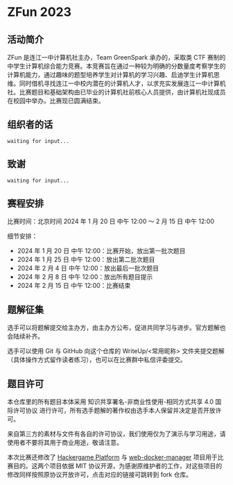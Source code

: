 # ZFun 2023

## 活动简介

ZFun 是连江一中计算机社主办，Team GreenSpark 承办的，采取类 CTF 赛制的中学生计算机综合能力竞赛。本竞赛旨在通过一种较为明确的分数量度考察学生的计算机能力，通过趣味的题型培养学生对计算机的学习兴趣、启迪学生计算机思维。同时借机寻找连江一中校内潜在的计算机人才，以求充实发展连江一中计算机社。比赛题目和基础架构由已毕业的计算机社前核心人员提供，由计算机社现成员在校园中举办。比赛现已圆满结束。

## 组织者的话

`waiting for input...`

## 致谢

`waiting for input...`

## 赛程安排

比赛时间：北京时间 2024 年 1 月 20 日 中午 12:00 ～ 2 月 15 日 中午 12:00

细节安排：

- 2024 年 1 月 20 日 中午 12:00：比赛开始，放出第一批次题目
- 2024 年 1 月 25 日 中午 12:00：放出第二批次题目
- 2024 年 2 月 4 日 中午 12:00：放出最后一批次题目
- 2024 年 2 月 8 日 中午 12:00：放出所有题目提示
- 2024 年 2 月 15 日 中午 12:00：比赛结束

## 题解征集

选手可以将题解提交给主办方，由主办方公布，促进共同学习与进步。官方题解也会陆续补齐。

选手可以使用 Git 与 GitHub 向这个仓库的 WriteUp/<常用昵称> 文件夹提交题解（具体操作方式留作读者练习），也可以在比赛群中私信评委提交。

## 题目许可

本仓库里的所有题目本体采用 知识共享署名-非商业性使用-相同方式共享 4.0 国际许可协议 进行许可，所有选手题解的著作权由选手本人保留并决定是否开放许可。

来自第三方的素材与文件有各自的许可协议，我们使用仅为了演示与学习用途，请使用者不要将其用于商业用途，敬请注意。

本次比赛还修改了 [Hackergame Platform](https://github.com/NoSparkHere/hackergame) 与 [web-docker-manager](https://github.com/NoSparkHere/web-docker-manager) 项目用于比赛目的。这两个项目依据 MIT 协议开源，为感谢原维护者的工作，对这些项目的修改同样按照原协议开放许可，点击对应的链接可跳转到 fork 仓库。
